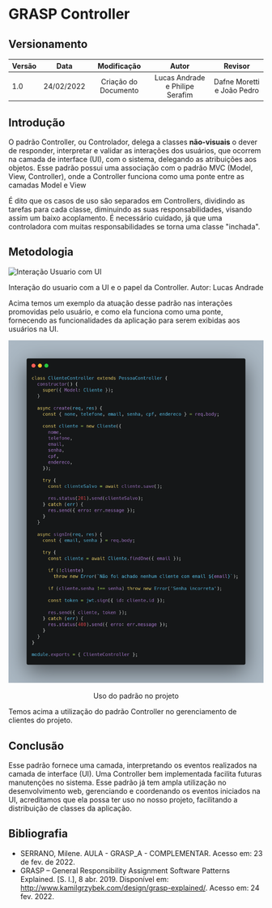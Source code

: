 # GRASP Controller

## Versionamento

| Versão | Data       | Modificação          | Autor                        |Revisor|
| ------ | :--------: | :------------------: | :--------------------------: | :---: |
| 1.0    | 24/02/2022 | Criação do Documento | Lucas Andrade e Philipe Serafim | Dafne Moretti e João Pedro  |

## Introdução

O padrão Controller, ou Controlador, delega a classes **não-visuais** o dever de responder, interpretar e validar as interações dos usuários, que ocorrem na camada de interface (UI), com o sistema, delegando as atribuições aos objetos. Esse padrão possui uma associação com o padrão MVC (Model, View, Controller), onde a Controller funciona como uma ponte entre as camadas Model e View

É dito que os casos de uso são separados em Controllers, dividindo as tarefas para cada classe, diminuindo as suas responsabilidades, visando assim um baixo acoplamento. É necessário cuidado, já que uma controladora com muitas responsabilidades se torna uma classe "inchada".

## Metodologia

![Interação Usuario com UI](./../../../assets/images/user-controller_interaction.png)
<figcaption style="text-align: center">Interação do usuario com a UI e o papel da Controller. Autor: Lucas Andrade</figcaption>

Acima temos um exemplo da atuação desse padrão nas interações promovidas pelo usuário, e como ela funciona como uma ponte, fornecendo as funcionalidades da aplicação para serem exibidas aos usuários na UI.  

![Codigo Controller](./../../assets/images/grasp-controller2.png)
<figcaption style="text-align: center">Uso do padrão no projeto</figcaption>

Temos acima a utilização do padrão Controller no gerenciamento de clientes do projeto.

## Conclusão

Esse padrão fornece uma camada, interpretando os eventos realizados na camada de interface (UI). Uma Controller bem implementada facilita futuras manutenções no sistema. Esse padrão já tem ampla utilização no desenvolvimento web, gerenciando e coordenando os eventos iniciados na UI, acreditamos que ela possa ter uso no nosso projeto, facilitando a distribuição de classes da aplicação.

## Bibliografia

- SERRANO, Milene. AULA - GRASP_A - COMPLEMENTAR. Acesso em: 23 de fev. de 2022.
- GRASP – General Responsibility Assignment Software Patterns Explained. [S. l.], 8 abr. 2019. Disponível em: http://www.kamilgrzybek.com/design/grasp-explained/. Acesso em: 24 fev. 2022.
